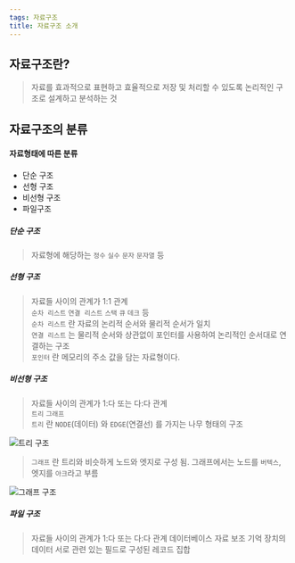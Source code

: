 ```yaml
---
tags: 자료구조
title: 자료구조 소개
---
```

## 자료구조란?
> 자료를 효과적으로 표현하고 효율적으로 저장 및 처리할 수 있도록 논리적인 구조로 설계하고 분석하는 것

## 자료구조의 분류
#### 자료형태에 따른 분류
- 단순 구조
- 선형 구조
- 비선형 구조
- 파일구조

##### 단순 구조
> 자료형에 해당하는 `정수` `실수` `문자` `문자열` 등

##### 선형 구조
> 자료들 사이의 관계가 1:1 관계           
> `순차 리스트` `연결 리스트` `스택` `큐` `데크` 등                 
> `순차 리스트` 란 자료의 논리적 순서와 물리적 순서가 일치               
> `연결 리스트` 는 물리적 순서와 상관없이 포인터를 사용하여 논리적인 순서대로 연결하는 구조       
> `포인터` 란 메모리의 주소 값을 담는 자료형이다.          

##### 비선형 구조
> 자료들 사이의 관계가 1:다 또는 다:다 관계             
> `트리` `그래프`               
> `트리` 란 `NODE`(데이터) 와 `EDGE`(연결선) 를 가지는 나무 형태의 구조     


![트리 구조](https://user-images.githubusercontent.com/35215439/61955726-98177300-aff6-11e9-941b-c8ba8dd0e8bd.png)                       


> `그래프` 란 트리와 비슷하게 노드와 엣지로 구성 됨. 그래프에서는 노드를 `버텍스`, 엣지를 `아크`라고 부름                        


![그래프 구조](https://user-images.githubusercontent.com/35215439/61956010-360b3d80-aff7-11e9-8d1d-333fe9890504.png)                

##### 파일 구조
> 자료들 사이의 관계가 1:다 또는 다:다 관계
> 데이터베이스 자료
> 보조 기억 장치의 데이터
> 서로 관련 있는 필드로 구성된 레코드 집합

